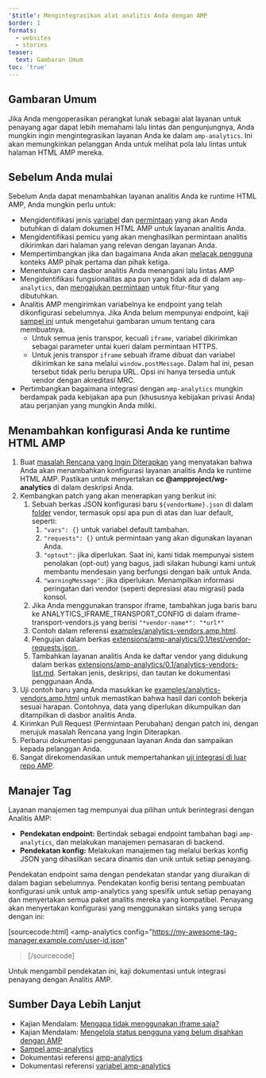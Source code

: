 ```yaml
---
'$title': Mengintegrasikan alat analitis Anda dengan AMP
$order: 1
formats:
  - websites
  - stories
teaser:
  text: Gambaran Umum
toc: 'true'
---
```


<!--
This file is imported from https://github.com/ampproject/amphtml/blob/master/extensions/amp-analytics/integrating-analytics.md.
Please do not change this file.
If you have found a bug or an issue please
have a look and request a pull request there.
-->

## Gambaran Umum <a name="overview"></a>

Jika Anda mengoperasikan perangkat lunak sebagai alat layanan untuk penayang agar dapat lebih memahami lalu lintas dan pengunjungnya, Anda mungkin ingin mengintegrasikan layanan Anda ke dalam `amp-analytics`. Ini akan memungkinkan pelanggan Anda untuk melihat pola lalu lintas untuk halaman HTML AMP mereka.

## Sebelum Anda mulai <a name="before-you-begin"></a>

Sebelum Anda dapat menambahkan layanan analitis Anda ke runtime HTML AMP, Anda mungkin perlu untuk:

- Mengidentifikasi jenis [variabel](https://github.com/ampproject/amphtml/blob/master/extensions/amp-analytics/analytics-vars.md) dan [permintaan](https://github.com/ampproject/amphtml/blob/master/extensions/amp-analytics/amp-analytics.md#requests) yang akan Anda butuhkan di dalam dokumen HTML AMP untuk layanan analitis Anda.
- Mengidentifikasi pemicu yang akan menghasilkan permintaan analitis dikirimkan dari halaman yang relevan dengan layanan Anda.
- Mempertimbangkan jika dan bagaimana Anda akan [melacak pengguna](https://github.com/ampproject/amphtml/blob/master/spec/amp-managing-user-state.md) konteks AMP pihak pertama dan pihak ketiga.
- Menentukan cara dasbor analitis Anda menangani lalu lintas AMP
- Mengidentifikasi fungsionalitas apa pun yang tidak ada di dalam `amp-analytics`, dan [mengajukan permintaan](https://github.com/ampproject/amphtml/issues/new) untuk fitur-fitur yang dibutuhkan.
- Analitis AMP mengirimkan variabelnya ke endpoint yang telah dikonfigurasi sebelumnya. Jika Anda belum mempunyai endpoint, kaji [sampel ini](https://github.com/ampproject/amp-publisher-sample#amp-analytics-sample) untuk mengetahui gambaran umum tentang cara membuatnya.
  - Untuk semua jenis transpor, kecuali `iframe`, variabel dikirimkan sebagai parameter untai kueri dalam permintaan HTTPS.
  - Untuk jenis transpor `iframe` sebuah iframe dibuat dan variabel dikirimkan ke sana melalui `window.postMessage`. Dalam hal ini, pesan tersebut tidak perlu berupa URL. Opsi ini hanya tersedia untuk vendor dengan akreditasi MRC.
- Pertimbangkan bagaimana integrasi dengan `amp-analytics` mungkin berdampak pada kebijakan apa pun (khususnya kebijakan privasi Anda) atau perjanjian yang mungkin Anda miliki.

## Menambahkan konfigurasi Anda ke runtime HTML AMP <a name="adding-your-configuration-to-the-amp-html-runtime"></a>

1. Buat [masalah Rencana yang Ingin Diterapkan](https://github.com/ampproject/amphtml/blob/master/extensions/amp-analytics/../../CONTRIBUTING.md#contributing-features) yang menyatakan bahwa Anda akan menambahkan konfigurasi layanan analitis Anda ke runtime HTML AMP. Pastikan untuk menyertakan **cc @ampproject/wg-analytics** di dalam deskripsi Anda.
2. Kembangkan patch yang akan menerapkan yang berikut ini:
   1. Sebuah berkas JSON konfigurasi baru `${vendorName}.json` di dalam [folder](https://github.com/ampproject/amphtml/tree/master/extensions/amp-analytics/0.1/vendors) vendor, termasuk opsi apa pun di atas dan luar default, seperti:
      1. `"vars": {}` untuk variabel default tambahan.
      2. `"requests": {}` untuk permintaan yang akan digunakan layanan Anda.
      3. `"optout":` jika diperlukan. Saat ini, kami tidak mempunyai sistem penolakan (opt-out) yang bagus, jadi silakan hubungi kami untuk membantu mendesain yang berfungsi dengan baik untuk Anda.
      4. `"warningMessage":` jika diperlukan. Menampilkan informasi peringatan dari vendor (seperti depresiasi atau migrasi) pada konsol.
   2. Jika Anda menggunakan transpor iframe, tambahkan juga baris baru ke ANALYTICS_IFRAME_TRANSPORT_CONFIG di dalam iframe-transport-vendors.js yang berisi `"*vendor-name*": "*url*"`
   3. Contoh dalam referensi [examples/analytics-vendors.amp.html](https://github.com/ampproject/amphtml/blob/master/extensions/amp-analytics/../../examples/analytics-vendors.amp.html).
   4. Pengujian dalam berkas [extensions/amp-analytics/0.1/test/vendor-requests.json ](https://github.com/ampproject/amphtml/blob/master/extensions/amp-analytics/../../extensions/amp-analytics/0.1/test/vendor-requests.json).
   5. Tambahkan layanan analitis Anda ke daftar vendor yang didukung dalam berkas [extensions/amp-analytics/0.1/analytics-vendors-list.md](https://github.com/ampproject/amphtml/blob/master/extensions/amp-analytics/./analytics-vendors-list.md). Sertakan jenis, deskripsi, dan tautan ke dokumentasi penggunaan Anda.
3. Uji contoh baru yang Anda masukkan ke [examples/analytics-vendors.amp.html](https://github.com/ampproject/amphtml/blob/master/extensions/amp-analytics/../../examples/analytics-vendors.amp.html) untuk memastikan bahwa hasil dari contoh bekerja sesuai harapan. Contohnya, data yang diperlukan dikumpulkan dan ditampilkan di dasbor analitis Anda.
4. Kirimkan Pull Request (Permintaan Perubahan) dengan patch ini, dengan merujuk masalah Rencana yang Ingin Diterapkan.
5. Perbarui dokumentasi penggunaan layanan Anda dan sampaikan kepada pelanggan Anda.
6. Sangat direkomendasikan untuk mempertahankan [uji integrasi di luar repo AMP](https://github.com/ampproject/amphtml/blob/master/extensions/amp-analytics/../../3p/README.md#adding-proper-integration-tests).

## Manajer Tag <a name="tag-managers"></a>

Layanan manajemen tag mempunyai dua pilihan untuk berintegrasi dengan Analitis AMP:

- **Pendekatan endpoint:** Bertindak sebagai endpoint tambahan bagi `amp-analytics`, dan melakukan manajemen pemasaran di backend.
- **Pendekatan konfig:** Melakukan manajemen tag melalui berkas konfig JSON yang dihasilkan secara dinamis dan unik untuk setiap penayang.

Pendekatan endpoint sama dengan pendekatan standar yang diuraikan di dalam bagian sebelumnya. Pendekatan konfig berisi tentang pembuatan konfigurasi unik untuk amp-analytics yang spesifik untuk setiap penayang dan menyertakan semua paket analitis mereka yang kompatibel. Penayang akan menyertakan konfigurasi yang menggunakan sintaks yang serupa dengan ini:

[sourcecode:html]
<amp-analytics
config="https://my-awesome-tag-manager.example.com/user-id.json"

> </amp-analytics>
> [/sourcecode]

Untuk mengambil pendekatan ini, kaji dokumentasi untuk integrasi penayang dengan Analitis AMP.

## Sumber Daya Lebih Lanjut <a name="further-resources"></a>

- Kajian Mendalam: [Mengapa tidak menggunakan iframe saja?](https://github.com/ampproject/amphtml/blob/master/extensions/amp-analytics/why-not-iframe.md)
- Kajian Mendalam: [Mengelola status pengguna yang belum disahkan dengan AMP](https://github.com/ampproject/amphtml/blob/master/spec/amp-managing-user-state.md)
- [Sampel amp-analytics](https://github.com/ampproject/amp-publisher-sample#amp-analytics-sample)
- Dokumentasi referensi [amp-analytics](https://amp.dev/documentation/components/amp-analytics)
- Dokumentasi referensi [variabel amp-analytics](https://github.com/ampproject/amphtml/blob/master/extensions/amp-analytics/analytics-vars.md)
